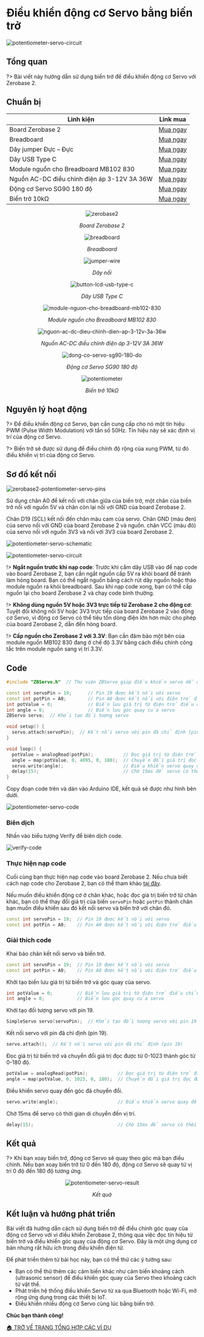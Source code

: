 <br>
<br>
<br>

# Điều khiển động cơ Servo bằng biến trở

![potentiometer-servo-circuit](https://cdn.chipstack.vn/zerobase2/servo/potentiometer-servo-circuit.jpg)

## Tổng quan

?> Bài viết này hướng dẫn sử dụng biến trở để điều khiển động cơ Servo với Zerobase 2.

## Chuẩn bị

| Linh kiện | Link mua |
|--- | --- |
| Board Zerobase 2|[Mua ngay](https://chipstack.vn/san-pham/zerobase-2/) |
| Breadboard |[Mua ngay](https://chipstack.vn/san-pham/breadboard-830-lo/) |
| Dây jumper Đực – Đực | [Mua ngay](https://chipstack.vn/san-pham/day-jumper-duc-duc/) |
| Dây USB Type C |[Mua ngay](https://chipstack.vn/san-pham/day-usb-type-c-1m/) |
| Module nguồn cho Breadboard MB102 830 | [Mua ngay](https://chipstack.vn/san-pham/module-nguon-cho-breadboard-mb102-830/) |
| Nguồn AC-DC điều chỉnh điện áp 3-12V 3A 36W | [Mua ngay](https://chipstack.vn/san-pham/nguon-ac-dc-dieu-chinh-dien-ap-3-12v-3a-36w/) |
| Động cơ Servo SG90 180 độ | [Mua ngay](https://chipstack.vn/san-pham/dong-co-servo-sg90-180-do/) |
| Biến trở 10kΩ | [Mua ngay](https://chipstack.vn/san-pham/bien-tro-wh148-3-chan-truc-15mm/) |

<div align="center">
    <img src="https://cdn.chipstack.vn/default/zerobase2-overview.png" alt="zerobase2">
    <p><em>Board Zerobase 2</em></p>
</div>

<div align="center">
    <img src="https://cdn.chipstack.vn/default/breadboard.png" alt="breadboard">
    <p><em>Breadboard</em></p>
</div>

<div align="center">
    <img src="https://cdn.chipstack.vn/default/jumper-wire.png" alt="jumper-wire">
    <p><em>Dây nối</em></p>
</div>

<div align="center">
    <img src="https://cdn.chipstack.vn/default/usb-type-c.jpg" alt="button-lcd-usb-type-c">
    <p><em>Dây USB Type C</em></p>
</div>

<div align="center">
    <img src="https://cdn.chipstack.vn/default/module-nguon-cho-breadboard-mb102-830.jpg" alt="module-nguon-cho-breadboard-mb102-830">
    <p><em>Module nguồn cho Breadboard MB102 830</em></p>
</div>

<div align="center">
    <img src="https://cdn.chipstack.vn/default/nguon-ac-dc-dieu-chinh-dien-ap-3-12v-3a-36w.jpg" alt="nguon-ac-dc-dieu-chinh-dien-ap-3-12v-3a-36w">
    <p><em>Nguồn AC-DC điều chỉnh điện áp 3-12V 3A 36W</em></p>
</div>

<div align="center">
    <img src="https://cdn.chipstack.vn/zerobase/servo/dong-co-servo-sg90-180-do.jpg" alt="dong-co-servo-sg90-180-do">
    <p><em>Động cơ Servo SG90 180 độ</em></p>
</div>

<div align="center">
    <img src="https://cdn.chipstack.vn/zerobase/potentiometer/potentiometer.jpg" alt="potentiometer">
    <p><em>Biến trở 10kΩ</em></p>
</div>

## Nguyên lý hoạt động

?> Để điều khiển động cơ Servo, bạn cần cung cấp cho nó một tín hiệu PWM (Pulse Width Modulation) với tần số 50Hz. Tín hiệu này sẽ xác định vị trí của động cơ Servo.

?> Biến trở sẽ được sử dụng để điều chỉnh độ rộng của xung PWM, từ đó điều khiển vị trí của động cơ Servo.

## Sơ đồ kết nối

![zerobase2-potentiometer-servo-pins](https://cdn.chipstack.vn/zerobase2/servo/zerobase2-potentiometer-servo-pins.png)

Sử dụng chân A0 để kết nối với chân giữa của biến trở, một chân của biến trở nối với nguồn 5V và chân còn lại nối với GND của board Zerobase 2.

Chân D19 (SCL) kết nối đến chân màu cam của servo. Chân GND (màu đen) của servo nối với GND của board Zerobase 2 và nguồn. chân VCC (màu đỏ) của servo nối với nguồn 3V3 và nối với 3V3 của board Zerobase 2.

![potentiometer-servo-schematic](https://cdn.chipstack.vn/zerobase2/servo/potentiometer-servo-schematic.png)

![potentiometer-servo-circuit](https://cdn.chipstack.vn/zerobase2/servo/potentiometer-servo-circuit.jpg)

!> **Ngắt nguồn trước khi nạp code**: Trước khi cắm dây USB vào để nạp code vào board Zerobase 2, bạn cần ngắt nguồn cấp 5V ra khỏi board để tránh làm hỏng board. Bạn có thể ngắt nguồn bằng cách rút dây nguồn hoặc tháo module nguồn ra khỏi breadboard. Sau khi nạp code xong, bạn có thể cấp nguồn lại cho board Zerobase 2 và chạy code bình thường.

!> **Không dùng nguồn 5V hoặc 3V3 trực tiếp từ Zerobase 2 cho động cơ**: Tuyệt đối không nối 5V hoặc 3V3 trực tiếp của board Zerobase 2 vào động cơ Servo, vì động cơ Servo có thể tiêu tốn dòng điện lớn hơn mức cho phép của board Zerobase 2, dẫn đến hỏng board.

!> **Cấp nguồn cho Zerobase 2 với 3.3V**: Bạn cần đảm bảo một bên của module nguồn MB102 830 đang ở chế độ 3.3V bằng cách điều chỉnh công tắc trên module nguồn sang vị trí 3.3V.


## Code
```cpp
#include "ZBServo.h"  // Thư viện ZBServo giúp điều khiển servo dễ dàng

const int servoPin = 19;      // Pin 19 được kết nối với servo
const int potPin = A0;        // Pin A0 được kết nối với điện trở điều chỉnh (potentiometer)
int potValue = 0;             // Biến lưu giá trị từ điện trở điều chỉnh
int angle = 0;                // Biến lưu góc quay của servo
ZBServo servo;  // Khởi tạo đối tượng servo

void setup() {
  servo.attach(servoPin);  // Kết nối servo với pin đã chỉ định (pin 19)
}

void loop() {
  potValue = analogRead(potPin);           // Đọc giá trị từ điện trở điều chỉnh
  angle = map(potValue, 0, 4095, 0, 180);  // Chuyển đổi giá trị đọc được từ 0-4095 thành góc từ 0-180 độ
  servo.write(angle);                      // Điều khiển servo quay đến góc đã chuyển đổi
  delay(15);                               // Chờ 15ms để servo có thời gian di chuyển đến vị trí
}
```

Copy đoạn code trên và dán vào Arduino IDE, kết quả sẽ được như hình bên dưới.

![potentiometer-servo-code](https://cdn.chipstack.vn/zerobase2/servo/potentiometer-servo-code.png "potentiometer-servo-code")

### Biên dịch

Nhấn vào biểu tượng Verify để biên dịch code.

![verify-code](https://cdn.chipstack.vn/default/verify-code.png "verify-code]")

### Thực hiện nạp code

Cuối cùng bạn thực hiện nạp code vào board Zerobase 2. Nếu chưa biết cách nạp code cho Zerobase 2, bạn có thể tham khảo [tại đây](https://zerobase.chipstack.vn/#/vi/zerobase-2/quickstart).

Nếu muốn điều khiển động cơ ở chân khác, hoặc đọc giá trị biến trở từ chân khác, bạn có thể thay đổi giá trị của biến `servoPin` hoặc `potPin` thành chân bạn muốn điều khiển sau đó kết nối servo và biến trở với chân đó.

```cpp
const int servoPin = 19;  // Pin 19 được kết nối với servo
const int potPin = A0;    // Pin A0 được kết nối với điện trở điều chỉnh (potentiometer)
```

### Giải thích code

Khai báo chân kết nối servo và biến trở.
```cpp
const int servoPin = 19;  // Pin 19 được kết nối với servo
const int potPin = A0;    // Pin A0 được kết nối với điện trở điều chỉnh (potentiometer)
```
Khởi tạo biến lưu giá trị từ biến trở và góc quay của servo.
```cpp
int potValue = 0;         // Biến lưu giá trị từ điện trở điều chỉnh
int angle = 0;            // Biến lưu góc quay của servo
```

Khởi tạo đối tượng servo với pin 19.
```cpp
SimpleServo servo(servoPin);  // Khởi tạo đối tượng servo với pin 19
```

Kết nối servo với pin đã chỉ định (pin 19).
```cpp
servo.attach();  // Kết nối servo với pin đã chỉ định (pin 19)
```

Đọc giá trị từ biến trở và chuyển đổi giá trị đọc được từ 0-1023 thành góc từ 0-180 độ.
```cpp
potValue = analogRead(potPin);           // Đọc giá trị từ điện trở điều chỉnh
angle = map(potValue, 0, 1023, 0, 180);  // Chuyển đổi giá trị đọc được từ 0-1023 thành góc từ 0-180 độ
```

Điều khiển servo quay đến góc đã chuyển đổi.
```cpp
servo.write(angle);                      // Điều khiển servo quay đến góc đã chuyển đổi
```

Chờ 15ms để servo có thời gian di chuyển đến vị trí.
```cpp
delay(15);                               // Chờ 15ms để servo có thời gian di chuyển đến vị trí
```

## Kết quả

?> Khi bạn xoay biến trở, động cơ Servo sẽ quay theo góc mà bạn điều chỉnh. Nếu bạn xoay biến trở từ 0 đến 180 độ, động cơ Servo sẽ quay từ vị trí 0 độ đến 180 độ tương ứng.

<div align="center">
    <img src="https://cdn.chipstack.vn/zerobase2/servo/potentiometer-servo-result.gif" alt="potentiometer-servo-result">
    <p><em>Kết quả</em></p>
</div>

## Kết luận và hướng phát triển

Bài viết đã hướng dẫn cách sử dụng biến trở để điều chỉnh góc quay của động cơ Servo với vi điều khiển Zerobase 2, thông qua việc đọc tín hiệu từ biến trở và điều khiển góc quay của động cơ Servo. Đây là một ứng dụng cơ bản nhưng rất hữu ích trong điều khiển điện tử.

Để phát triển thêm từ bài học này, bạn có thể thử các ý tưởng sau:

- Bạn có thể thử thêm các cảm biến khác như cảm biến khoảng cách (ultrasonic sensor) để điều khiển góc quay của Servo theo khoảng cách từ vật thể.
- Phát triển hệ thống điều khiển Servo từ xa qua Bluetooth hoặc Wi-Fi, mở rộng ứng dụng trong các thiết bị IoT.
- Điều khiển nhiều động cơ Servo cùng lúc bằng biến trở.

**Chúc bạn thành công!**

[🏠 TRỞ VỀ TRANG TỔNG HỢP CÁC VÍ DỤ](vi/zerobase-2/examples.md)